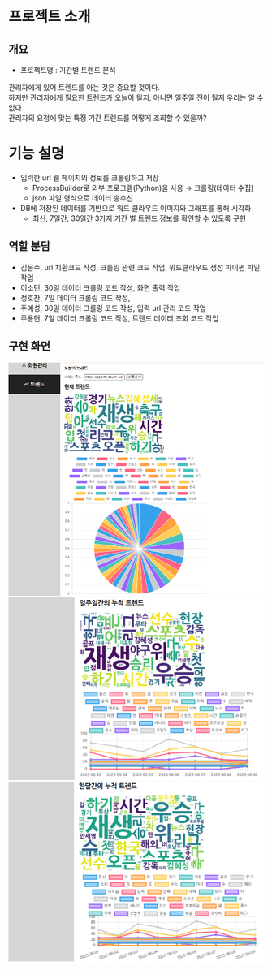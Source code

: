 # 프로젝트 소개
## 개요
- 프로젝트명 : 기간별 트렌드 분석 <br>


관리자에게 있어 트렌드를 아는 것은 중요할 것이다. <br>
하지만 관리자에게 필요한 트렌드가 오늘이 될지, 아니면 일주일 전이 될지 우리는 알 수 없다. <br>
관리자의 요청에 맞는 특정 기간 트렌드를 어떻게 조회할 수 있을까?


# 기능 설명
- 입력한 url 웹 페이지의 정보를 크롤링하고 저장
    - ProcessBuilder로 외부 프로그램(Python)을 사용 → 크롤링(데이터 수집)
    - json 파일 형식으로 데이터 송수신
- DB에 저장된 데이터를 기반으로 워드 클라우드 이미지와 그래프를 통해 시각화
    - 최신, 7일간, 30일간 3가지 기간 별 트렌드 정보를 확인할 수 있도록 구현

## 역할 분담
- 김문수, url 치환코드 작성, 크롤링 관련 코드 작업, 워드클라우드 생성 파이썬 파일 작업
- 이소민, 30일 데이터 크롤링 코드 작성, 화면 출력 작업
- 정호찬, 7일 데이터 크롤링 코드 작성, 
- 주예성, 30일 데이터 크롤링 코드 작성, 입력 url 관리 코드 작업
- 주용현, 7일 데이터 크롤링 코드 작성, 트렌드 데이터 조회 코드 작업

## 구현 화면
![img_1.png](img_1.png)
![img_2.png](img_2.png)
![img_3.png](img_3.png)
